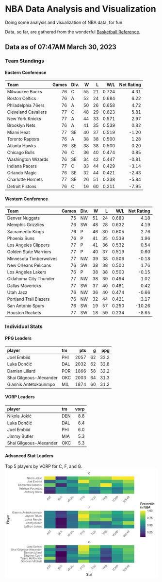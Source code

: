 # NBA Data Analysis and Visualization

Doing some analysis and visualization of NBA data, for fun.

Data, so far, are gathered from the wonderful [Basketball
Reference](https://www.basketball-reference.com/).

## Data as of 07:47AM March 30, 2023

### Team Standings

#### Eastern Conference

| Team                | Games | Div. |   W |   L |   W/L | Net Rating |
|:--------------------|------:|:-----|----:|----:|------:|-----------:|
| Milwaukee Bucks     |    76 | C    |  55 |  21 | 0.724 |       4.31 |
| Boston Celtics      |    76 | A    |  52 |  24 | 0.684 |       6.22 |
| Philadelphia 76ers  |    76 | A    |  50 |  26 | 0.658 |       4.72 |
| Cleveland Cavaliers |    77 | C    |  48 |  29 | 0.623 |       5.81 |
| New York Knicks     |    77 | A    |  44 |  33 | 0.571 |       2.97 |
| Brooklyn Nets       |    76 | A    |  41 |  35 | 0.539 |       0.82 |
| Miami Heat          |    77 | SE   |  40 |  37 | 0.519 |      -1.20 |
| Toronto Raptors     |    76 | A    |  38 |  38 | 0.500 |       1.28 |
| Atlanta Hawks       |    76 | SE   |  38 |  38 | 0.500 |       0.20 |
| Chicago Bulls       |    76 | C    |  36 |  40 | 0.474 |       0.85 |
| Washington Wizards  |    76 | SE   |  34 |  42 | 0.447 |      -0.81 |
| Indiana Pacers      |    77 | C    |  33 |  44 | 0.429 |      -3.14 |
| Orlando Magic       |    76 | SE   |  32 |  44 | 0.421 |      -2.43 |
| Charlotte Hornets   |    77 | SE   |  26 |  51 | 0.338 |      -5.84 |
| Detroit Pistons     |    76 | C    |  16 |  60 | 0.211 |      -7.95 |

#### Western Conference

| Team                   | Games | Div. |   W |   L |   W/L | Net Rating |
|:-----------------------|------:|:-----|----:|----:|------:|-----------:|
| Denver Nuggets         |    75 | NW   |  51 |  24 | 0.680 |       4.18 |
| Memphis Grizzlies      |    76 | SW   |  48 |  28 | 0.632 |       4.19 |
| Sacramento Kings       |    76 | P    |  46 |  30 | 0.605 |       2.76 |
| Phoenix Suns           |    76 | P    |  41 |  35 | 0.539 |       1.96 |
| Los Angeles Clippers   |    77 | P    |  41 |  36 | 0.532 |       0.54 |
| Golden State Warriors  |    77 | P    |  40 |  37 | 0.519 |       0.60 |
| Minnesota Timberwolves |    77 | NW   |  39 |  38 | 0.506 |      -0.18 |
| New Orleans Pelicans   |    76 | SW   |  38 |  38 | 0.500 |       1.76 |
| Los Angeles Lakers     |    76 | P    |  38 |  38 | 0.500 |      -0.15 |
| Oklahoma City Thunder  |    77 | NW   |  38 |  39 | 0.494 |       1.02 |
| Dallas Mavericks       |    77 | SW   |  37 |  40 | 0.481 |       0.42 |
| Utah Jazz              |    76 | NW   |  36 |  40 | 0.474 |      -0.66 |
| Portland Trail Blazers |    76 | NW   |  32 |  44 | 0.421 |      -3.17 |
| San Antonio Spurs      |    76 | SW   |  19 |  57 | 0.250 |     -10.26 |
| Houston Rockets        |    77 | SW   |  18 |  59 | 0.234 |      -8.65 |

### Individual Stats

#### PPG Leaders

| player                  | tm  |  pts |   g |  ppg |
|:------------------------|:----|-----:|----:|-----:|
| Joel Embiid             | PHI | 2057 |  62 | 33.2 |
| Luka Dončić             | DAL | 2032 |  62 | 32.8 |
| Damian Lillard          | POR | 1866 |  58 | 32.2 |
| Shai Gilgeous-Alexander | OKC | 2003 |  64 | 31.3 |
| Giannis Antetokounmpo   | MIL | 1874 |  60 | 31.2 |

#### VORP Leaders

| player                  | tm  | vorp |
|:------------------------|:----|-----:|
| Nikola Jokić            | DEN |  8.8 |
| Luka Dončić             | DAL |  6.4 |
| Joel Embiid             | PHI |  6.0 |
| Jimmy Butler            | MIA |  5.3 |
| Shai Gilgeous-Alexander | OKC |  5.3 |

#### Advanced Stat Leaders

Top 5 players by VORP for C, F, and G.
![](README_files/figure-gfm/README-unnamed-chunk-7-1.png)<!-- -->
